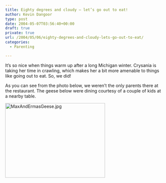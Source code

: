 ```yaml
---
title: Eighty degrees and cloudy – let’s go out to eat!
author: Kevin Dangoor
type: post
date: 2004-05-07T03:56:40+00:00
draft: true
private: true
url: /2004/05/06/eighty-degrees-and-cloudy-lets-go-out-to-eat/
categories:
  - Parenting

---
```

It&#8217;s so nice when things warm up after a long Michigan winter. Crysania is taking her time in crawling, which makes her a bit more amenable to things like going out to eat. So, we did!

As you can see from the photo below, we weren&#8217;t the only parents there at the restaurant. The geese below were dining courtesy of a couple of kids at a nearby table.

<img alt="MaxAndErmasGeese.jpg" src="http://www.blueskyonmars.com/images/MaxAndErmasGeese.jpg" width="320" height="240" border="0" />
